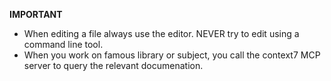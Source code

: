 **IMPORTANT**
- When editing a file always use the editor. NEVER try to edit using a command line tool.
- When you work on famous library or subject, you call the context7 MCP server to query the relevant documenation.
